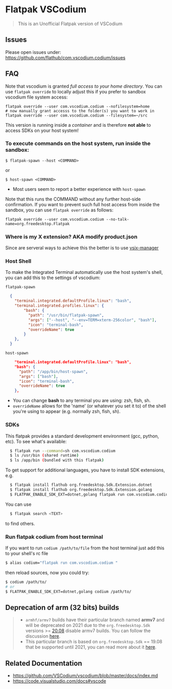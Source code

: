 # Flatpak VSCodium

> This is an Unofficial Flatpak version of VSCodium

## Issues
Please open issues under: https://github.com/flathub/com.vscodium.codium/issues

## FAQ

Note that vscodium is granted *full access to your home directory*.
You can use `flatpak override` to locally adjust this if you prefer to sandbox vscodium file system access:
```
flatpak override --user com.vscodium.codium --nofilesystem=home
# now manually grant accesss to the folder(s) you want to work in
flatpak override --user com.vscodium.codium --filesystem=~/src
```

This version is running inside a _container_ and is therefore __not able__
to access SDKs on your host system!

### To execute commands on the host system, run inside the sandbox:

  `$ flatpak-spawn --host <COMMAND>`

  or

  `$ host-spawn <COMMAND>`

  - Most users seem to report a better experience with `host-spawn`

Note that this runs the COMMAND without any further host-side confirmation.
If you want to prevent such full host access from inside the sandbox, you can use `flatpak override` as follows:
```
flatpak override --user com.vscodium.codium --no-talk-name=org.freedesktop.Flatpak
```
### Where is my X extension? AKA modify product.json

Since are serveral ways to achieve this the better is to use [vsix-manager](https://open-vsx.org/extension/zokugun/vsix-manager)

### Host Shell

To make the Integrated Terminal automatically use the host system's shell,
you can add this to the settings of vscodium:


`flatpak-spawn`

```json
  {
    "terminal.integrated.defaultProfile.linux": "bash",
    "terminal.integrated.profiles.linux": {
        "bash": {
          "path": "/usr/bin/flatpak-spawn",
          "args": ["--host", "--env=TERM=xterm-256color", "bash"],
          "icon": "terminal-bash",
          "overrideName": true
        }
    },
  }
```
`host-spawn`

```json
    "terminal.integrated.defaultProfile.linux": "bash",
    "bash": {
      "path": "/app/bin/host-spawn",
      "args": ["bash"],
      "icon": "terminal-bash",
      "overrideName": true
    },
```

- You can change **bash** to any terminal you are using: zsh, fish, sh.
- `overrideName` allows for the 'name' (or whatever you set it to) of the shell you're using to appear (e.g. normally zsh, fish, sh).
### SDKs

This flatpak provides a standard development environment (gcc, python, etc).
To see what's available:

```bash
  $ flatpak run --command=sh com.vscodium.codium
  $ ls /usr/bin (shared runtime)
  $ ls /app/bin (bundled with this flatpak)
```
To get support for additional languages, you have to install SDK extensions, e.g.

```bash
  $ flatpak install flathub org.freedesktop.Sdk.Extension.dotnet
  $ flatpak install flathub org.freedesktop.Sdk.Extension.golang
  $ FLATPAK_ENABLE_SDK_EXT=dotnet,golang flatpak run com.vscodium.codium
```
You can use

```bash
  $ flatpak search <TEXT>
```
to find others.

### Run flatpak codium from host terminal

If you want to run `codium /path/to/file` from the host terminal just add this
to your shell's rc file

```bash
$ alias codium="flatpak run com.vscodium.codium "
```

then reload sources, now you could try:

```bash
$ codium /path/to/
# or
$ FLATPAK_ENABLE_SDK_EXT=dotnet,golang codium /path/to/
```

## Deprecation of arm (32 bits) builds

> - `armhf/armv7` builds have their particular branch named __armv7__ and will
be deprecated on 2021 due to the `org.freedesktop.Sdk` versions >=
[20.08](https://gitlab.com/freedesktop-sdk/freedesktop-sdk/-/tags/freedesktop-sdk-20.08.0)
disable armv7 builds. You can follow the discussion
[here](https://gitlab.com/freedesktop-sdk/freedesktop-sdk/-/issues/1105).
> - This particular branch is based on `org.freedesktop.Sdk` == 19.08 that be
supported until 2021, you can read more about it
[here](https://wiki.gnome.org/GUADEC/2019/Hackingdays/FreedesktopSdk/Notes).

## Related Documentation

- https://github.com/VSCodium/vscodium/blob/master/docs/index.md
- https://code.visualstudio.com/docs#vscode
